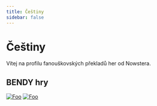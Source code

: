 ```yaml
---
title: Češtiny
sidebar: false
---
```


# Češtiny
Vítej na profilu fanouškovských překladů her od Nowstera.

<div class="status">

## BENDY hry
[![Foo](/batimphoto.png)](readme/batim.md)
[![Foo](/batdr.png)](readme/batdr.md)

</div>
